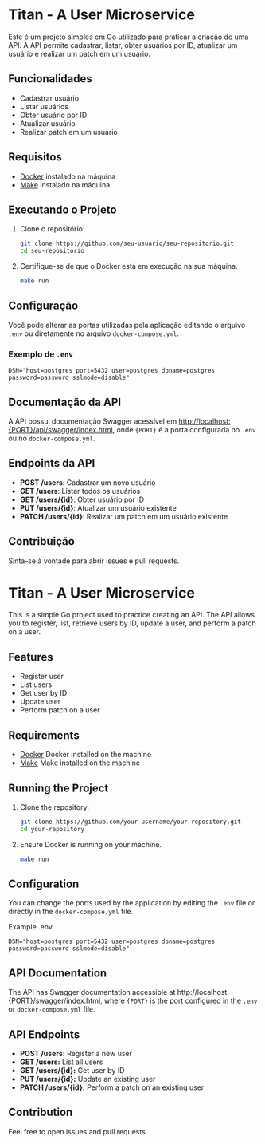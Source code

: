 # Titan - A User Microservice

Este é um projeto simples em Go utilizado para praticar a criação de uma API. A API permite cadastrar, listar, obter usuários por ID, atualizar um usuário e realizar um patch em um usuário.

## Funcionalidades

- Cadastrar usuário
- Listar usuários
- Obter usuário por ID
- Atualizar usuário
- Realizar patch em um usuário

## Requisitos

- [Docker](https://www.docker.com/get-started) instalado na máquina
- [Make](https://www.gnu.org/software/make/) instalado na máquina

## Executando o Projeto

1. Clone o repositório:

   ```sh
   git clone https://github.com/seu-usuario/seu-repositorio.git
   cd seu-repositorio
   ```

2. Certifique-se de que o Docker está em execução na sua máquina.

    ```sh
   make run
   ```

## Configuração

Você pode alterar as portas utilizadas pela aplicação editando o arquivo `.env` ou diretamente no arquivo `docker-compose.yml`.

### Exemplo de `.env`

  ```env
  DSN="host=postgres port=5432 user=postgres dbname=postgres password=password sslmode=disable"
  ```
## Documentação da API

A API possui documentação Swagger acessível em [http://localhost:{PORT}/api/swagger/index.html](http://localhost:{PORT}/api/swagger/index.html), onde `{PORT}` é a porta configurada no `.env` ou no `docker-compose.yml`.

## Endpoints da API

- **POST /users**: Cadastrar um novo usuário
- **GET /users**: Listar todos os usuários
- **GET /users/{id}**: Obter usuário por ID
- **PUT /users/{id}**: Atualizar um usuário existente
- **PATCH /users/{id}**: Realizar um patch em um usuário existente

## Contribuição

Sinta-se à vontade para abrir issues e pull requests.

# Titan - A User Microservice
This is a simple Go project used to practice creating an API. The API allows you to register, list, retrieve users by ID, update a user, and perform a patch on a user.

## Features
- Register user
- List users
- Get user by ID
- Update user
- Perform patch on a user
  
## Requirements

- [Docker](https://www.docker.com/get-started) Docker installed on the machine
- [Make](https://www.gnu.org/software/make/) Make installed on the machine
  
## Running the Project

1. Clone the repository:
   
   ```sh
   git clone https://github.com/your-username/your-repository.git
   cd your-repository
   ```
   
2. Ensure Docker is running on your machine.

   ```sh
   make run
   ```

## Configuration

You can change the ports used by the application by editing the `.env` file or directly in the `docker-compose.yml` file.

Example .env

   ```env
   DSN="host=postgres port=5432 user=postgres dbname=postgres password=password sslmode=disable"
   ```

## API Documentation
The API has Swagger documentation accessible at http://localhost:{PORT}/swagger/index.html, where `{PORT}` is the port configured in the `.env` or `docker-compose.yml` file.

## API Endpoints

- **POST /users:** Register a new user
- **GET /users:** List all users
- **GET /users/{id}:** Get user by ID
- **PUT /users/{id}:** Update an existing user
- **PATCH /users/{id}:** Perform a patch on an existing user

## Contribution
Feel free to open issues and pull requests.
